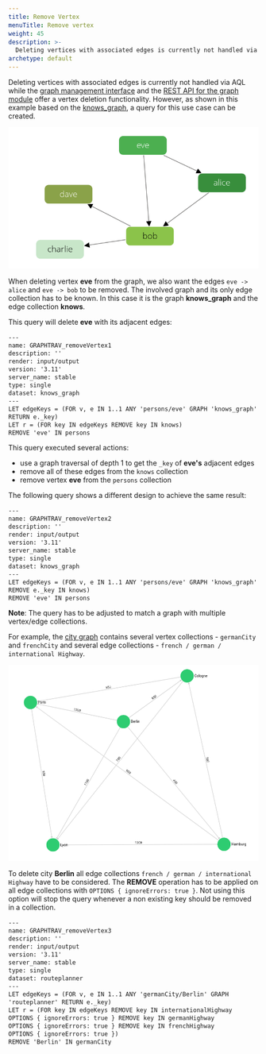 ```yaml
---
title: Remove Vertex
menuTitle: Remove vertex
weight: 45
description: >-
  Deleting vertices with associated edges is currently not handled via AQL while the graph management interface and the REST API for the graph module offer a vertex deletion functionality
archetype: default
---
```

Deleting vertices with associated edges is currently not handled via AQL while 
the [graph management interface](../../graphs/general-graphs/management.md#remove-a-vertex)
and the
[REST API for the graph module](../../develop/http/graphs/named-graphs.md#remove-a-vertex)
offer a vertex deletion functionality.
However, as shown in this example based on the
[knows_graph](../../graphs/first-steps.md#the-knows_graph), a query for this 
use case can be created.

![Example Graph](../../../images/knows_graph.png)

When deleting vertex **eve** from the graph, we also want the edges
`eve -> alice` and `eve -> bob` to be removed.
The involved graph and its only edge collection has to be known. In this case it 
is the graph **knows_graph** and the edge collection **knows**.

This query will delete **eve** with its adjacent edges:

```aql
---
name: GRAPHTRAV_removeVertex1
description: ''
render: input/output
version: '3.11'
server_name: stable
type: single
dataset: knows_graph
---
LET edgeKeys = (FOR v, e IN 1..1 ANY 'persons/eve' GRAPH 'knows_graph' RETURN e._key)
LET r = (FOR key IN edgeKeys REMOVE key IN knows) 
REMOVE 'eve' IN persons
```

This query executed several actions:
* use a graph traversal of depth 1 to get the `_key` of **eve's** adjacent edges
* remove all of these edges from the `knows` collection
* remove vertex **eve** from the `persons` collection

The following query shows a different design to achieve the same result:

```aql
---
name: GRAPHTRAV_removeVertex2
description: ''
render: input/output
version: '3.11'
server_name: stable
type: single
dataset: knows_graph
---
LET edgeKeys = (FOR v, e IN 1..1 ANY 'persons/eve' GRAPH 'knows_graph'
REMOVE e._key IN knows)
REMOVE 'eve' IN persons
```

**Note**: The query has to be adjusted to match a graph with multiple vertex/edge collections.

For example, the [city graph](../../graphs/first-steps.md#the-city-graph) 
contains several vertex collections - `germanCity` and `frenchCity` and several 
edge collections -  `french / german / international Highway`.

![Example Graph2](../../../images/cities_graph.png)

To delete city **Berlin** all edge collections `french / german / international Highway` 
have to be considered. The **REMOVE** operation has to be applied on all edge
collections with `OPTIONS { ignoreErrors: true }`. Not using this option will stop the query
whenever a non existing key should be removed in a collection.

```aql
---
name: GRAPHTRAV_removeVertex3
description: ''
render: input/output
version: '3.11'
server_name: stable
type: single
dataset: routeplanner
---
LET edgeKeys = (FOR v, e IN 1..1 ANY 'germanCity/Berlin' GRAPH 'routeplanner' RETURN e._key)
LET r = (FOR key IN edgeKeys REMOVE key IN internationalHighway
OPTIONS { ignoreErrors: true } REMOVE key IN germanHighway
OPTIONS { ignoreErrors: true } REMOVE key IN frenchHighway
OPTIONS { ignoreErrors: true }) 
REMOVE 'Berlin' IN germanCity
```
